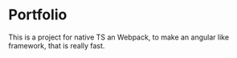 # Portfolio
This is a project for native TS an Webpack, to make an angular like framework, that is really fast. 